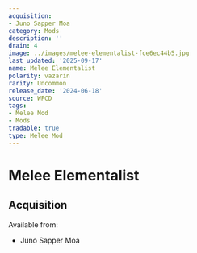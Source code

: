 ```yaml
---
acquisition:
- Juno Sapper Moa
category: Mods
description: ''
drain: 4
image: ../images/melee-elementalist-fce6ec44b5.jpg
last_updated: '2025-09-17'
name: Melee Elementalist
polarity: vazarin
rarity: Uncommon
release_date: '2024-06-18'
source: WFCD
tags:
- Melee Mod
- Mods
tradable: true
type: Melee Mod
---
```


# Melee Elementalist

## Acquisition

Available from:
- Juno Sapper Moa

